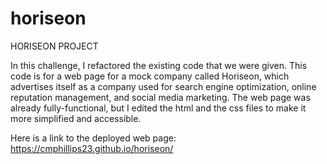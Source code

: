 # horiseon

HORISEON PROJECT

In this challenge, I refactored the existing code that we were given.  This code is for a web page for a mock company called Horiseon, which advertises itself as a company used for search engine optimization, online reputation management, and social media marketing.  The web page was already fully-functional, but I edited the html and the css files to make it more simplified and accessible.

Here is a link to the deployed web page:
https://cmphillips23.github.io/horiseon/